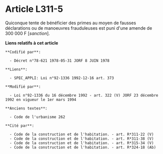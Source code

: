 # Article L311-5

Quiconque tente de bénéficier des primes au moyen de fausses déclarations ou de manoeuvres frauduleuses est puni d'une amende
de 300 000 F [*sanction*].

**Liens relatifs à cet article**

	**Codifié par**:

	  - Décret n°78-621 1978-05-31 JORF 8 JUIN 1978

	**Liens**:

	  - SPEC_APPLI: Loi n°92-1336 1992-12-16 art. 373

	**Modifié par**:

	  - Loi n°92-1336 du 16 décembre 1992 - art. 322 (V) JORF 23 décembre 1992 en vigueur le 1er mars 1994

	**Anciens textes**:

	  - Code de l'urbanisme 262

	**Cité par**:

	  - Code de la construction et de l'habitation. - art. R*311-22 (V)
	  - Code de la construction et de l'habitation. - art. R*311-38 (V)
	  - Code de la construction et de l'habitation. - art. R*315-34 (V)
	  - Code de la construction et de l'habitation. - art. R*324-18 (Ab)
